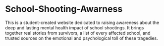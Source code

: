 # School-Shooting-Awarness
This is a student-created website dedicated to raising awareness about the deep and lasting mental health impact of school shootings. It brings together real stories from survivors, a list of every affected school, and trusted sources on the emotional and psychological toll of these tragedies.

